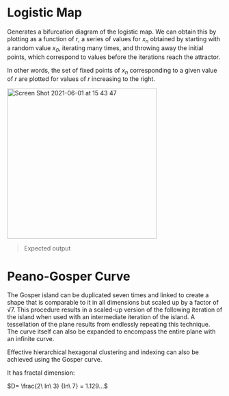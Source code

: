 # Logistic Map

Generates a bifurcation diagram of the logistic map. We can obtain this by plotting as a function of <i>r</i>, a series of values for <i>x<sub>n</sub></i> obtained by starting with a random value <i>x<sub>0</sub></i>, iterating many times, and throwing away the initial points, which correspond to values before the iterations reach the attractor.

In other words, the set of fixed points of <i>x<sub>n</sub></i> corresponding to a given value of <i>r</i> are plotted for values of <i>r</i> increasing to the right.

<img width="350" alt="Screen Shot 2021-06-01 at 15 43 47" src="https://user-images.githubusercontent.com/83437383/120394157-44f86080-c2f0-11eb-9987-fe1abf9e6f0f.png">

> Expected output

# Peano-Gosper Curve

The Gosper island can be duplicated seven times and linked to create a shape that is comparable to it in all dimensions but scaled up by a factor of √7. This procedure results in a scaled-up version of the following iteration of the island when used with an intermediate iteration of the island. A tessellation of the plane results from endlessly repeating this technique. The curve itself can also be expanded to encompass the entire plane with an infinite curve.

Effective hierarchical hexagonal clustering and indexing can also be achieved using the Gosper curve.

It has fractal dimension:

$D= \frac{2\ In\ 3} {In\ 7} = 1.129...$

